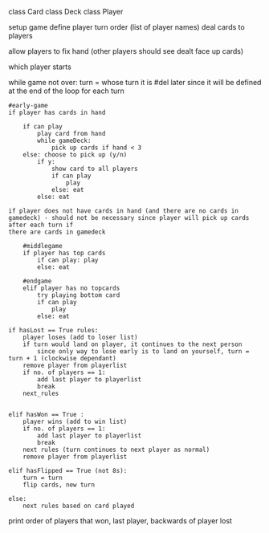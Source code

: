 class Card
class Deck
class Player

setup game
    define player turn order (list of player names)
    deal cards to players


allow players to fix hand (other players should see dealt face up cards)

which player starts

while game not over:
    turn = whose turn it is 
        #del later since it will be defined at the end of the loop for each turn
    
    #early-game
    if player has cards in hand

        if can play
            play card from hand
            while gameDeck:
                pick up cards if hand < 3
        else: choose to pick up (y/n)
            if y:
                show card to all players
                if can play
                    play
                else: eat
            else: eat

    if player does not have cards in hand (and there are no cards in gamedeck) - should not be necessary since player will pick up cards after each turn if                                                                           there are cards in gamedeck
        
        #middlegame
        if player has top cards
            if can play: play
            else: eat
        
        #endgame
        elif player has no topcards
            try playing bottom card
            if can play
                play
            else: eat
        
    if hasLost == True rules:
        player loses (add to loser list)
        if turn would land on player, it continues to the next person
            since only way to lose early is to land on yourself, turn = turn + 1 (clockwise dependant)
        remove player from playerlist
        if no. of players == 1: 
            add last player to playerlist
            break
        next_rules 


    elif hasWon == True :
        player wins (add to win list)
        if no. of players == 1: 
            add last player to playerlist
            break
        next rules (turn continues to next player as normal)
        remove player from playerlist
    
    elif hasFlipped == True (not 8s):
        turn = turn
        flip cards, new turn
    
    else:
        next rules based on card played


print order of players that won, last player, backwards of player lost